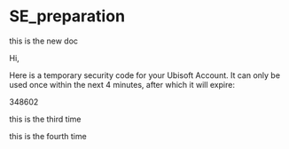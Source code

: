# SE_preparation

this is the new doc


Hi,

 

Here is a temporary security code for your Ubisoft Account. It can only be used once within the next 4 minutes, after which it will expire:

348602

this is the third time

this is the fourth time